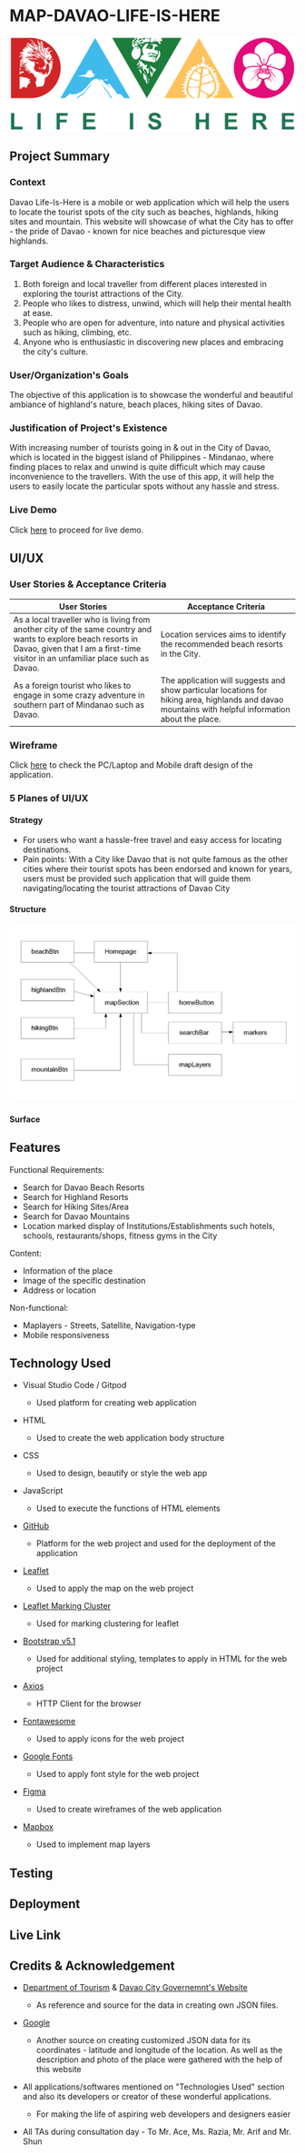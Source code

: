 # MAP-DAVAO-LIFE-IS-HERE

<img src='images/DVO.png'/><br>


## Project Summary

### Context

Davao Life-Is-Here is a mobile or web application which will help the users to locate the tourist spots of the city such as beaches, highlands, hiking sites and mountain. This website will showcase of what the City has to offer - the pride of Davao - known for nice beaches and picturesque view highlands.

### Target Audience & Characteristics

1. Both foreign and local traveller from different places interested in exploring the tourist attractions of the City.
2. People who likes to distress, unwind, which will help their mental health at ease.
3. People who are open for adventure, into nature and physical activities such as hiking, climbing, etc.
4. Anyone who is enthusiastic in discovering new places and embracing the city's culture.


### User/Organization's Goals

The objective of this application is to showcase the wonderful and beautiful ambiance of highland's nature, beach places, hiking sites of Davao.

### Justification of Project's Existence

With increasing number of tourists going in & out in the City of Davao, which is located in the biggest island of Philippines - Mindanao, where finding places to relax and unwind is quite difficult which may cause inconvenience to the travellers. With the use of this app, it will help the users to easily locate the particular spots without any hassle and stress. 

### Live Demo
Click [here](https://allanpaul0728.github.io/MAP-Assignment-01/) to proceed for live demo.


## UI/UX

### User Stories & Acceptance Criteria

User Stories | Acceptance Criteria
------------ | ------------
As a local traveller who is living from another city of the same country and wants to explore beach resorts in Davao, given that I am a first-time visitor in an unfamiliar place such as Davao. | Location services aims to identify the recommended beach resorts in the City.
As a foreign tourist who likes to engage in some crazy adventure in southern part of Mindanao such as Davao. | The application will suggests and show particular locations for hiking area, highlands and davao mountains with helpful information about the place. 

### Wireframe

Click [here](wireframes/DVO-MAP-WIREFRAME.pdf) to check the PC/Laptop and Mobile draft design of the application.

### 5 Planes of UI/UX

#### Strategy

* For users who want a hassle-free travel and easy access for locating destinations.
* Pain points: With a City like Davao that is not quite famous as the other cities where their tourist spots has been endorsed and known for years, users must be provided such application that will guide them navigating/locating the tourist attractions of Davao City

#### Structure

<img src="images/structuremap.jpg"/><br>


#### Surface



## Features

Functional Requirements:
* Search for Davao Beach Resorts
* Search for Highland Resorts
* Search for Hiking Sites/Area
* Search for Davao Mountains
* Location marked display of Institutions/Establishments such hotels, schools, restaurants/shops, fitness gyms in the City

Content:
* Information of the place
* Image of the specific destination
* Address or location

Non-functional:
* Maplayers - Streets, Satellite, Navigation-type
* Mobile responsiveness

## Technology Used

* Visual Studio Code / Gitpod
    - Used platform for creating web application

* HTML
    - Used to create the web application body structure

* CSS
    - Used to design, beautify or style the web app

* JavaScript
    - Used to execute the functions of HTML elements

* [GitHub](https://github.com/)
    - Platform for the web project and used for the deployment of the application

* [Leaflet](https://leafletjs.com/examples/quick-start/)
    - Used to apply the map on the web project

* [Leaflet Marking Cluster](https://github.com/Leaflet/Leaflet.markercluster)
    - Used for marking clustering for leaflet

* [Bootstrap v5.1](https://getbootstrap.com/docs/5.1/getting-started/introduction/)
    - Used for additional styling, templates to apply in HTML for the web project

* [Axios](https://cdnjs.com/libraries/axios)
    - HTTP Client for the browser

* [Fontawesome](https://fontawesome.com/search)
    - Used to apply icons for the web project

* [Google Fonts](https://fonts.google.com/)
    - Used to apply font style  for the web project

* [Figma](https://www.figma.com/)
    - Used to create wireframes of the web application

* [Mapbox](https://www.mapbox.com/)
    - Used to implement map layers 

## Testing


## Deployment

## Live Link

## Credits & Acknowledgement

* [Department of Tourism](http://www.experiencephilippines.org/tourism/destinations-tourism/davao-department-of-tourism/) & [Davao City Governemnt's Website](https://www.davaocity.gov.ph/) 
    - As reference and source for the data in creating own JSON files.

* [Google](https://www.google.com/)
    - Another source on creating customized JSON data for its coordinates - latitude and longitude of the location. As well as the description and photo of the place were gathered with the help of this website

* All applications/softwares mentioned on "Technologies Used" section and also its developers or creator of these wonderful applications.
    - For making the life of aspiring web developers and designers easier

* All TAs during consultation day - To Mr. Ace, Ms. Razia, Mr. Arif and Mr. Shun